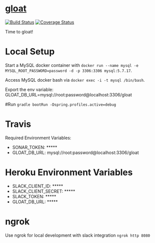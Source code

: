 # [gloat](https://vandiedakaf.github.io/)

[![Build Status](https://travis-ci.org/vandiedakaf/gloat.svg?branch=master)](https://travis-ci.org/vandiedakaf/gloat) [![Coverage Status](https://coveralls.io/repos/github/vandiedakaf/gloat/badge.svg)](https://coveralls.io/github/vandiedakaf/gloat)

Time to gloat!

# Local Setup
Start a MySQL docker container with `docker run --name mysql -e MYSQL_ROOT_PASSWORD=password -d -p 3306:3306 mysql:5.7.17`.

Access MySQL docker bash via `docker exec -i -t mysql /bin/bash`.

Export the env variable: GLOAT_DB_URL=mysql://root:password@localhost:3306/gloat

#Run
`gradle bootRun -Dspring.profiles.active=debug`

# Travis
Required Environment Variables:
* SONAR_TOKEN: *****
* GLOAT_DB_URL: mysql://root:password@localhost:3306/gloat

# Heroku Environment Variables
* SLACK_CLIENT_ID: *****
* SLACK_CLIENT_SECRET: *****
* SLACK_TOKEN: *****
* GLOAT_DB_URL: *****

# ngrok
Use ngrok for local development with slack integration
`ngrok http 8080`